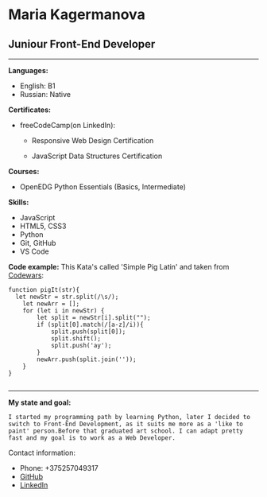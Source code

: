# Maria Kagermanova

## Juniour Front-End Developer

***

**Languages:**
- English: B1
- Russian: Native

**Certificates:**
- freeCodeCamp(on LinkedIn):
    - Responsive Web Design Certification

    - JavaScript Data Structures Certification

**Courses:**
- OpenEDG Python Essentials (Basics, Intermediate)
 
**Skills:**
- JavaScript
- HTML5, CSS3
- Python
- Git, GitHub
- VS Code

**Code example:**
This Kata's called 'Simple Pig Latin' and taken from [Codewars](https://www.codewars.com/kata/520b9d2ad5c005041100000f):
```
function pigIt(str){
  let newStr = str.split(/\s/);
    let newArr = [];
    for (let i in newStr) {
        let split = newStr[i].split("");
        if (split[0].match(/[a-z]/i)){   
            split.push(split[0]);
            split.shift();
            split.push('ay');
        }
        newArr.push(split.join(''));
    }
}
    
```

***

**My state and goal:**

    I started my programming path by learning Python, later I decided to switch to Front-End Development, as it suits me more as a 'like to paint' person.Before that graduated art school. I can adapt pretty fast and my goal is to work as a Web Developer.

Contact information:
* Phone: +375257049317
* [GitHub](https://github.com/maria98kgm)
* [LinkedIn](https://www.linkedin.com/in/maria-kagermanova-88569021b/)